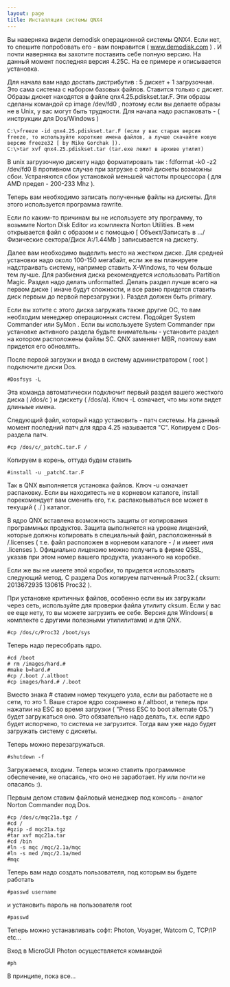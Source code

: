 ```yaml
---
layout: page
title: Инсталляция системы QNX4
---
```


Вы наверняка видели demodisk операционной системы QNX4. Если нет, то спешите попробовать его - вам понравится ( www.demodisk.com ) . И почти наверняка вы захотите поставить себе полную версию. На данный момент последняя версия 4.25C. На ее примере и описывается установка.

Для начала вам надо достать дистрибутив : 5 дискет + 1 загрузочная. Это сама система с набором базовых файлов. Ставится только с дискет. Образы дискет находятся в файле qnx4.25.pdiskset.tar.F. Эти образы сделаны командой cp image /dev/fd0 , поэтому если вы делаете образы не в Unix, у вас могут быть трудности. Для начала надо распаковать - ( инструкции для Dos/Windows )

```
C:\>freeze -id qnx4.25.pdiskset.tar.F (если у вас старая версия freeze, то используйте короткие имена файлов, а лучше скачайте новую версию freeze32 [ by Mike Gorchak ]).
C:\>tar xvf qnx4.25.pdiskset.tar (tar.exe лежит в архиве утилит)
```

В unix загрузочную дискету надо форматировать так : fdformat -k0 -z2 /dev/fd0 В противном случае при загрузке с этой дискеты возможны сбои. Устраняются сбои установкой меньшей частоты процессора ( для AMD предел - 200-233 Mhz ).

Теперь вам необходимо записать полученные файлы на дискеты. Для этого используется программа rawrite.

Если по каким-то причинам вы не используете эту программу, то возьмите Norton Disk Editor из комплекта Norton Utilities. В нем открывается файл с образом и с помощью [ Объект/Записать в .../Физические сектора/Диск А:/1.44Mb ] записывается на дискету.

Далее вам необходимо выделить место на жестком диске. Для средней установки надо около 100-150 мегабайт, если же вы планируете надстраивать систему, например ставить X-Windows, то чем больше тем лучше. Для разбиения диска рекомендуется использовать Partition Magic. Раздел надо делать unformatted. Делать раздел лучше всего на первом диске ( иначе будут сложности, и все равно придется ставить диск первым до первой перезагрузки ). Раздел должен быть primary.

Если вы хотите с этого диска загружать также другие ОС, то вам необходим менеджер операционных систем. Подойдет System Commander или SyMon . Если вы используете System Commander при установке активного раздела будьте внимательны - установите раздел на котором расположены файлы SC. QNX заменяет MBR, поэтому вам придется его обновлять.

После первой загрузки и входа в систему администратором ( root ) подключите диски Dos.

```shell
#Dosfsys -L
```

Эта команда автоматически подключит первый раздел вашего жесткого диска ( /dos/c ) и дискету ( /dos/a). Ключ -L означает, что мы хоти видет длиныые имена.

Следующий файл, который надо установить - патч системы. На данный момент последний патч для ядра 4.25 называется "С". Копируем с Dos-раздела патч.

```shell
#cp /dos/c/_patchC.tar.F /
```

Копируем в корень, оттуда будем ставить

```shell
#install -u _patchC.tar.F
```

Так в QNX выполняется установка файлов. Ключ -u означает распаковку. Если вы находитесть не в корневом каталоге, install порекомендует вам сменить его, т.к. распаковываться все может в текущий ( ./ ) каталог.

В ядро QNX вставлена возможность защиты от копирования программных продуктов. Защита выполняется на уровне лицензий, которые должны копировать в специальный файл, расположенный в /.licenses ( т.е. файл расположен в корневом каталоге - / и имеет имя .licenses ). Официально лицензию можно получить в фирме QSSL, указав при этом номер вашего продукта, указанного на коробке.

Если же вы не имеете этой коробки, то придется использовать следующий метод. С раздела Dos копируем патченный Proc32.( cksum: 2013672935 130615 Proc32 ).

При установке критичных файлов, особенно если вы их загружали через сеть, используйте для проверки файла утилиту cksum. Если у вас ее еще нету, то вы можете загрузить ее себе. Версия для Windows( в комплекте с другими полезными утилилитами) и для QNX.

```shell
#cp /dos/c/Proc32 /boot/sys
```

Теперь надо пересобрать ядро.

```shell
#cd /boot
# rm /images/hard.#
#make b=hard.#
#cp /.boot /.altboot
#cp images/hard.# /.boot
```

Вместо знака # ставим номер текущего узла, если вы работаете не в сети, то это 1. Ваше старое ядро сохранено в /.altboot, и теперь при нажатии на ESC во время загрузки ( "Press ESC to boot alternate OS.") будет загружаться оно. Это обязательно надо делать, т.к. если ядро будет испорчено, то система не загрузится. Тогда вам уже надо будет загружать систему с дискеты.

Теперь можно перезагружаться. 

```shell
#shutdown -f
```

Загружаемся, входим. Теперь можно ставить программное обеспечение, не опасаясь, что оно не заработает. Ну или почти не опасаясь :).

Первым делом ставим файловый менеджер под консоль - аналог Norton Commander под Dos.

```shell
#cp /dos/c/mqc21a.tgz /
#cd /
#gzip -d mqc21a.tgz
#tar xvf mqc21a.tar
#cd /bin
#ln -s mqc /mqc/2.1a/mqc
#ln -s med /mqc/2.1a/med
#mqc
```

Теперь вам надо создать пользователя, под которым вы будете работать

```shell
#passwd username
```

и установить пароль на пользователя root

```shell
#passwd
```

Теперь можно устанавливать софт: Photon, Voyager, Watcom C, TCP/IP etc...

Вход в MicroGUI Photon осуществляется коммандой

```shell
#ph
```

В принципе, пока все...
